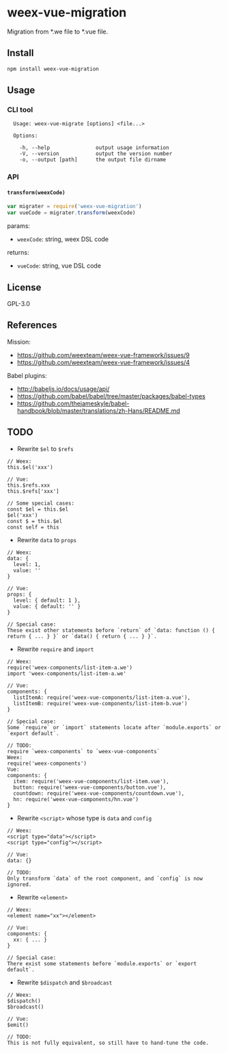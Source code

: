 # weex-vue-migration

Migration from *.we file to *.vue file.

## Install

```bash
npm install weex-vue-migration
```

## Usage

### CLI tool

```
  Usage: weex-vue-migrate [options] <file...>

  Options:

    -h, --help               output usage information
    -V, --version            output the version number
    -o, --output [path]      the output file dirname
```

### API

#### `transform(weexCode)`

```javascript
var migrater = require('weex-vue-migration')
var vueCode = migrater.transform(weexCode)
```

params:

* `weexCode`: string, weex DSL code

returns:

* `vueCode`: string, vue DSL code

## License

GPL-3.0

## References

Mission:

* https://github.com/weexteam/weex-vue-framework/issues/9
* https://github.com/weexteam/weex-vue-framework/issues/4

Babel plugins:

* http://babeljs.io/docs/usage/api/
* https://github.com/babel/babel/tree/master/packages/babel-types
* https://github.com/thejameskyle/babel-handbook/blob/master/translations/zh-Hans/README.md

## TODO

* Rewrite `$el` to `$refs`

```
// Weex:
this.$el('xxx')

// Vue:
this.$refs.xxx
this.$refs['xxx']

// Some special cases:
const $el = this.$el
$el('xxx')
const $ = this.$el
const self = this
```

* Rewrite `data` to `props`

```
// Weex:
data: {
  level: 1,
  value: ''
}

// Vue:
props: {
  level: { default: 1 },
  value: { default: '' }
}

// Special case:
These exist other statements before `return` of `data: function () { return { ... } }` or `data() { return { ... } }`.
```

* Rewrite `require` and `import`

```
// Weex:
require('weex-components/list-item-a.we')
import 'weex-components/list-item-a.we'

// Vue:
components: {
  listItemA: require('weex-vue-components/list-item-a.vue'),
  listItemB: require('weex-vue-components/list-item-b.vue')
}

// Special case:
Some `require` or `import` statements locate after `module.exports` or `export default`.

// TODO:
require `weex-components` to `weex-vue-components`
Weex:
require('weex-components')
Vue:
components: {
  item: require('weex-vue-components/list-item.vue'),
  button: require('weex-vue-components/button.vue'),
  countdown: require('weex-vue-components/countdown.vue'),
  hn: require('weex-vue-components/hn.vue')
}
```

* Rewrite `<script>` whose type is `data` and `config`

```
// Weex:
<script type="data"></script>
<script type="config"></script>

// Vue:
data: {}

// TODO:
Only transform `data` of the root component, and `config` is now ignored.
```

* Rewrite `<element>`

```
// Weex:
<element name="xx"></element>

// Vue:
components: {
  xx: { ... }
}

// Special case:
There exist some statements before `module.exports` or `export default`.
```

* Rewrite `$dispatch` and `$broadcast`

```
// Weex:
$dispatch()
$broadcast()

// Vue:
$emit()

// TODO:
This is not fully equivalent, so still have to hand-tune the code.
```
